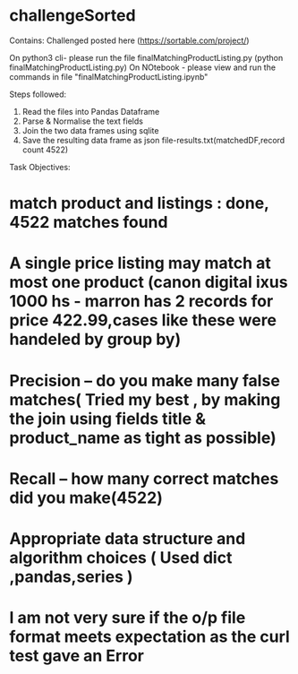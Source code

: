 # challengeSorted
Contains:
Challenged posted here (https://sortable.com/project/)


On python3 cli- please run the file finalMatchingProductListing.py (python finalMatchingProductListing.py)
On NOtebook - please view and run the commands in file "finalMatchingProductListing.ipynb"

Steps followed:
1) Read the files into Pandas Dataframe
2) Parse & Normalise the text fields
3) Join the two data frames using sqlite
4) Save the resulting data frame as json file-results.txt(matchedDF,record count 4522)

Task Objectives:
# match product and listings : done, 4522 matches found
# A single price listing may match at most one product (canon digital ixus 1000 hs - marron has 2 records for price 422.99,cases like these were handeled by group by)
# Precision – do you make many false matches( Tried my best , by making the join using fields title & product_name as tight as possible)
# Recall – how many correct matches did you make(4522)
# Appropriate data structure and algorithm choices ( Used dict ,pandas,series )
# I am not very sure if the o/p file format meets expectation as the curl test gave an Error


